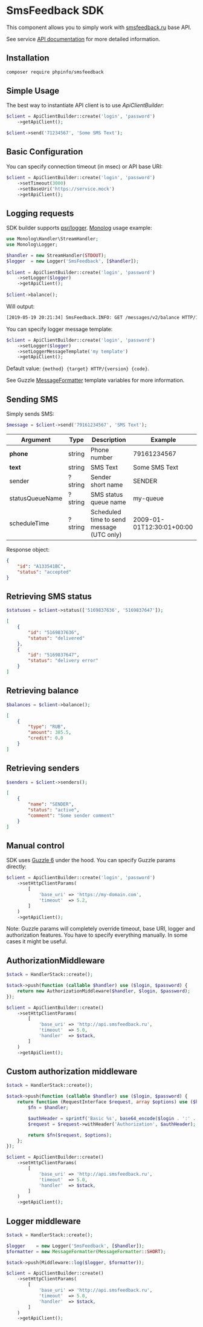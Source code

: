 SmsFeedback SDK
===============
This component allows you to simply work with [smsfeedback.ru](https://smsfeedback.ru) base API.

See service [API documentation](https://www.smsfeedback.ru/smsapi/) for more detailed information.

Installation
------------
```bash
composer require phpinfo/smsfeedback
``` 

Simple Usage
------------
The best way to instantiate API client is to use *ApiClientBuilder*:
```php
$client = ApiClientBuilder::create('login', 'password')
    ->getApiClient();

$client->send('71234567', 'Some SMS Text');
```

Basic Configuration
-------------------
You can specify connection timeout (in msec) or API base URI:
```php
$client = ApiClientBuilder::create('login', 'password')
    ->setTimeout(3000)
    ->setBaseUri('https://service.mock')
    ->getApiClient();
```

Logging requests
----------------
SDK builder supports [psr/logger](https://github.com/php-fig/log). [Monolog](https://github.com/Seldaek/monolog) 
usage example:

```php
use Monolog\Handler\StreamHandler;
use Monolog\Logger;

$handler = new StreamHandler(STDOUT);
$logger  = new Logger('SmsFeedback', [$handler]);
        
$client = ApiClientBuilder::create('login', 'password')
    ->setLogger($logger)
    ->getApiClient();
    
$client->balance();
```

Will output:
```bash
[2019-05-19 20:21:34] SmsFeedback.INFO: GET /messages/v2/balance HTTP/1.1 200 [] []
```

You can specify logger message template:
```php
$client = ApiClientBuilder::create('login', 'password')
    ->setLogger($logger)
    ->setLoggerMessageTemplate('my template')
    ->getApiClient();
```
Default value: `{method} {target} HTTP/{version} {code}`.

See Guzzle [MessageFormatter](https://github.com/guzzle/guzzle/blob/master/src/MessageFormatter.php) template variables for more information.  

Sending SMS
-----------
Simply sends SMS:
```php
$message = $client->send('79161234567', 'SMS Text');
```

| Argument        | Type    | Description                               | Example                   |
|-----------------|---------|-------------------------------------------|---------------------------|
| **phone**       | string  | Phone number                              | 79161234567               |
| **text**        | string  | SMS Text                                  | Some SMS Text             |
| sender          | ?string | Sender short name                         | SENDER                    |
| statusQueueName | ?string | SMS status queue name                     | my-queue                  |
| scheduleTime    | ?string | Scheduled time to send message (UTC only) | 2009-01-01T12:30:01+00:00 |

Response object:
```json
{
    "id": "A133541BC",
    "status": "accepted"
}
```

Retrieving SMS status
--------------------
```php
$statuses = $client->status(['5169837636', '5169837647']);
```
```json
[
    {
        "id": "5169837636",
        "status": "delivered"
    },
    {
        "id": "5169837647",
        "status": "delivery error"
    }
]
```

Retrieving balance
------------------
```php
$balances = $client->balance();
```
```json
[
    {
        "type": "RUB",
        "amount": 385.5,
        "credit": 0.0
    }
]
```

Retrieving senders
------------------
```php
$senders = $client->senders();
```
```json
[
    {
        "name": "SENDER",
        "status": "active",
        "comment": "Some sender comment"
    }
]
```

Manual control
--------------
SDK uses [Guzzle 6](https://github.com/guzzle/guzzle) under the hood. You can specify Guzzle params directly:
```php
$client = ApiClientBuilder::create('login', 'password')
    ->setHttpClientParams(
        [
            'base_uri' => 'https://my-domain.com',
            'timeout'  => 5.2,
        ]
    )
    ->getApiClient();
```

Note: Guzzle params will completely override timeout, base URI, logger and authorization features.
You have to specify everything manually. In some cases it might be useful.

AuthorizationMiddleware
-----------------------
```php
$stack = HandlerStack::create();

$stack->push(function (callable $handler) use ($login, $password) {
    return new AuthorizationMiddleware($handler, $login, $password);
});

$client = ApiClientBuilder::create()
    ->setHttpClientParams(
        [
            'base_uri' => 'http://api.smsfeedback.ru',
            'timeout'  => 5.0,
            'handler'  => $stack,
        ]
    )
    ->getApiClient();
```

Custom authorization middleware
-------------------------------
```php
$stack = HandlerStack::create();

$stack->push(function (callable $handler) use ($login, $password) {
    return function (RequestInterface $request, array $options) use ($handler, $login, $password) {
        $fn = $handler;

        $authHeader = sprintf('Basic %s', base64_encode($login . ':' . $password));
        $request = $request->withHeader('Authorization', $authHeader);

        return $fn($request, $options);
    };
});

$client = ApiClientBuilder::create()
    ->setHttpClientParams(
        [
            'base_uri' => 'http://api.smsfeedback.ru',
            'timeout'  => 5.0,
            'handler'  => $stack,
        ]
    )
    ->getApiClient();
```

Logger middleware
-----------------
```php
$stack = HandlerStack::create();

$logger    = new Logger('SmsFeedback', [$handler]);
$formatter = new MessageFormatter(MessageFormatter::SHORT);

$stack->push(Middleware::log($logger, $formatter));

$client = ApiClientBuilder::create()
    ->setHttpClientParams(
        [
            'base_uri' => 'http://api.smsfeedback.ru',
            'timeout'  => 5.0,
            'handler'  => $stack,
        ]
    )
    ->getApiClient();
```
